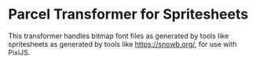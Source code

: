 # Parcel Transformer for Spritesheets

This transformer handles bitmap font files as generated by tools like spritesheets as generated by tools like https://snowb.org/, for use with PixiJS.
